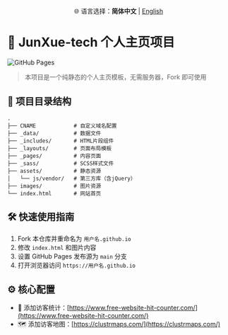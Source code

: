 <p align="center">
  🌐 语言选择：<strong>简体中文</strong> | <a href="docs/en/README.md">English</a>
</p>

# 🚀 JunXue-tech 个人主页项目

![GitHub Pages](https://img.shields.io/badge/GitHub%20Pages-Deployed-success)

> 本项目是一个纯静态的个人主页模板，无需服务器，Fork 即可使用

## 📁 项目目录结构
```
.
├── CNAME            # 自定义域名配置
├── _data/           # 数据文件
├── _includes/       # HTML片段组件
├── _layouts/        # 页面布局模板
├── _pages/          # 内容页面
├── _sass/           # SCSS样式文件
├── assets/          # 静态资源
│   └── js/vendor/   # 第三方库（含jQuery）
├── images/          # 图片资源
└── index.html       # 网站首页
```

## 🛠️ 快速使用指南

1. Fork 本仓库并重命名为 `用户名.github.io`
2. 修改 `index.html` 和图片内容
3. 设置 GitHub Pages 发布源为 `main` 分支
4. 打开浏览器访问 `https://用户名.github.io`

## ⚙️ 核心配置

- 🧭 添加访客统计：[https://www.free-website-hit-counter.com/](https://www.free-website-hit-counter.com/)
- 🗺️ 添加访客地图：[https://clustrmaps.com/](https://clustrmaps.com/)
